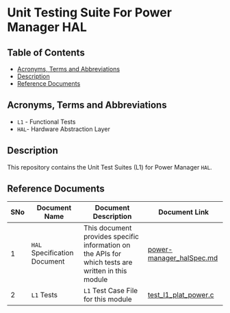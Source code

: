 # Unit Testing Suite For Power Manager HAL

## Table of Contents

- [Acronyms, Terms and Abbreviations](#acronyms-terms-and-abbreviations)
- [Description](#description)
- [Reference Documents](#reference-documents)

## Acronyms, Terms and Abbreviations

- `L1` - Functional Tests
- `HAL`- Hardware Abstraction Layer

## Description

This repository contains the Unit Test Suites (L1) for Power Manager `HAL`.

## Reference Documents

<!-- Need to update links to rdkcentral and point to branch main-->
|SNo|Document Name|Document Description|Document Link|
|---|-------------|--------------------|-------------|
|1|`HAL` Specification Document|This document provides specific information on the APIs for which tests are written in this module|[power-manager_halSpec.md ](https://github.com/comcast-sky/rdk-components-hal-powermanager/blob/master/docs/pages/power-manager_halSpec.md "power-manager_halSpec.md")|
|2|`L1` Tests |`L1` Test Case File for this module |[test_l1_plat_power.c](https://github.com/comcast-sky/rdk-components-haltest-powermanager/blob/master/src/test_l1_plat_power.c "test_l1_plat_power.c")|
